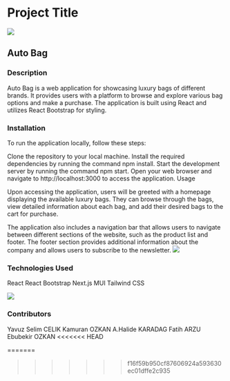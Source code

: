 <h1>Project Title</h1>
<img src="/My Auto Bag/my-app/public/images/app1.jpeg"  witdth ="400px">

<h2>Auto Bag</h2>

<h3>Description</h3>

Auto Bag is a web application for showcasing luxury bags of different brands. It provides users with a platform to browse and explore various  bag options and make a purchase. The application is built using React and utilizes React Bootstrap for styling.

<h3>Installation</h3>

To run the application locally, follow these steps:

Clone the repository to your local machine.
Install the required dependencies by running the command npm install.
Start the development server by running the command npm start.
Open your web browser and navigate to http://localhost:3000 to access the application.
Usage

Upon accessing the application, users will be greeted with a homepage displaying the available luxury bags. They can browse through the bags, view detailed information about each bag, and add their desired bags to the cart for purchase.

The application also includes a navigation bar that allows users to navigate between different sections of the website, such as the product list and footer. The footer section provides additional information about the company and allows users to subscribe to the newsletter.
<img src="/My Auto Bag/my-app/public/images/app2.jpeg"  witdth ="400px">
<h3>Technologies Used</h3>

React
React Bootstrap
Next.js
MUI 
Tailwind CSS

<img src="/My Auto Bag/my-app/public/images/app3.jpeg"  witdth ="400px">
<h3>Contributors</h3>

Yavuz Selim CELIK
Kamuran OZKAN
A.Halide KARADAG
Fatih ARZU
Ebubekir OZKAN
<<<<<<< HEAD

=======
>>>>>>> f16f59b950cf87606924a593630ec01dffe2c935
